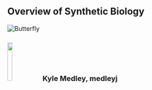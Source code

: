 
## Overview of Synthetic Biology

<!--From the terminal, pop in:

  ```yo reveal:slide "Slide Title"```

Available options:

 ```--markdown --attributes --notes```-->

<!-- butterfly src: http://www.bittbox.com/freebies/random-free-vectors-part-5-butterflies -->
![Butterfly](resources/butterflies_1_5x.svg)

### <a href="http://www.washington.edu/"><img src="resources/uw.jpg" style="width:15%;height:15%"/></a> Kyle Medley, <a id="jkmail">medleyj</a>